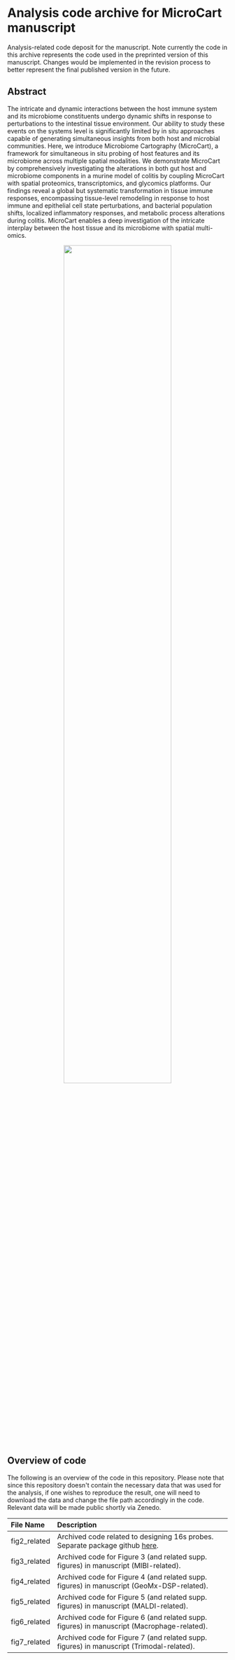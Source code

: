 # Analysis code archive for MicroCart manuscript
Analysis-related code deposit for the manuscript. Note currently the code in this archive represents the code used in the preprinted version of this manuscript. Changes would be implemented in the revision process to better represent the final published version in the future.

## Abstract
The intricate and dynamic interactions between the host immune system and its microbiome constituents undergo dynamic shifts in response to perturbations to the intestinal tissue environment. Our ability to study these events on the systems level is significantly limited by in situ approaches capable of generating simultaneous insights from both host and microbial communities. Here, we introduce Microbiome Cartography (MicroCart), a framework for simultaneous in situ probing of host features and its microbiome across multiple spatial modalities. We demonstrate MicroCart by comprehensively investigating the alterations in both gut host and microbiome components in a murine model of colitis by coupling MicroCart with spatial proteomics, transcriptomics, and glycomics platforms. Our findings reveal a global but systematic transformation in tissue immune responses, encompassing tissue-level remodeling in response to host immune and epithelial cell state perturbations, and bacterial population shifts, localized inflammatory responses, and metabolic process alterations during colitis. MicroCart enables a deep investigation of the intricate interplay between the host tissue and its microbiome with spatial multi-omics.

<p align="center"><image width=70%% src="https://github.com/BokaiZhu/microcart_analysis/blob/main/media/abstract1.png"></image>

## Overview of code

The following is an overview of the code in this repository. Please note that since this repository doesn't contain the necessary data that was used for the analysis, if one wishes to reproduce the result, one will need to download the data and change the file path accordingly in the code. Relevant data will be made public shortly via Zenedo.

| File Name | Description |
| :---------- | :---------- |
| fig2_related | Archived code related to designing 16s probes. Separate package github [here](https://github.com/BokaiZhu/microbiomeFISH).   |
| fig3_related | Archived code for Figure 3 (and related supp. figures) in manuscript (MIBI-related).            |
| fig4_related | Archived code for Figure 4 (and related supp. figures) in manuscript (GeoMx-DSP-related).           |
| fig5_related | Archived code for Figure 5 (and related supp. figures) in manuscript (MALDI-related). |
| fig6_related | Archived code for Figure 6 (and related supp. figures) in manuscript (Macrophage-related). |
| fig7_related | Archived code for Figure 7 (and related supp. figures) in manuscript (Trimodal-related). |

